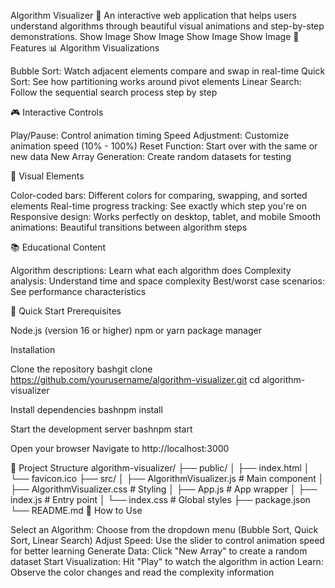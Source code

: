 Algorithm Visualizer 🚀
An interactive web application that helps users understand algorithms through beautiful visual animations and step-by-step demonstrations.
Show Image Show Image Show Image Show Image
🌟 Features
📊 Algorithm Visualizations

Bubble Sort: Watch adjacent elements compare and swap in real-time
Quick Sort: See how partitioning works around pivot elements
Linear Search: Follow the sequential search process step by step

🎮 Interactive Controls

Play/Pause: Control animation timing
Speed Adjustment: Customize animation speed (10% - 100%)
Reset Function: Start over with the same or new data
New Array Generation: Create random datasets for testing

🎨 Visual Elements

Color-coded bars: Different colors for comparing, swapping, and sorted elements
Real-time progress tracking: See exactly which step you're on
Responsive design: Works perfectly on desktop, tablet, and mobile
Smooth animations: Beautiful transitions between algorithm steps

📚 Educational Content

Algorithm descriptions: Learn what each algorithm does
Complexity analysis: Understand time and space complexity
Best/worst case scenarios: See performance characteristics

🚀 Quick Start
Prerequisites

Node.js (version 16 or higher)
npm or yarn package manager

Installation

Clone the repository
bashgit clone https://github.com/yourusername/algorithm-visualizer.git
cd algorithm-visualizer

Install dependencies
bashnpm install

Start the development server
bashnpm start

Open your browser
Navigate to http://localhost:3000

📁 Project Structure
algorithm-visualizer/
├── public/
│   ├── index.html
│   └── favicon.ico
├── src/
│   ├── AlgorithmVisualizer.js    # Main component
│   ├── AlgorithmVisualizer.css   # Styling
│   ├── App.js                    # App wrapper
│   ├── index.js                  # Entry point
│   └── index.css                 # Global styles
├── package.json
└── README.md
🎯 How to Use

Select an Algorithm: Choose from the dropdown menu (Bubble Sort, Quick Sort, Linear Search)
Adjust Speed: Use the slider to control animation speed for better learning
Generate Data: Click "New Array" to create a random dataset
Start Visualization: Hit "Play" to watch the algorithm in action
Learn: Observe the color changes and read the complexity information
